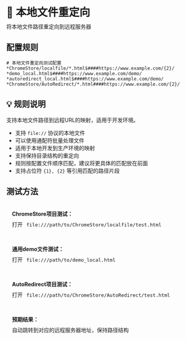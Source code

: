 # 📁 本地文件重定向
<p class="description">将本地文件路径重定向到远程服务器</p>

## 配置规则

```
# 本地文件重定向测试配置
*ChromeStore/localfile/*.html$####https://www.example.com/{2}/
*demo_local.html$####https://www.example.com/demo/
*autoredirect_local.html$####https://www.example.com/demo/
*ChromeStore/AutoRedirect/*.html####https://www.example.com/{2}/
```

## 💡 规则说明
支持本地文件路径到远程URL的映射，适用于开发环境。

- 支持 `file://` 协议的本地文件
- 可以使用通配符批量处理文件
- 适用于本地开发到生产环境的映射
- 支持保持目录结构的重定向
- 规则按配置文件顺序匹配，建议将更具体的匹配放在前面
- 支持占位符 `{1}, {2}` 等引用匹配的路径片段

## 测试方法

<div class="test-links">
  <div class="test-link">
    <strong>ChromeStore项目测试：</strong>
    <span>打开 <code>file:///path/to/ChromeStore/localfile/test.html</code></span>
  </div>
  <div class="test-link">
    <strong>通用demo文件测试：</strong>
    <span>打开 <code>file:///path/to/demo_local.html</code></span>
  </div>
  <div class="test-link">
    <strong>AutoRedirect项目测试：</strong>
    <span>打开 <code>file:///path/to/ChromeStore/AutoRedirect/test.html</code></span>
  </div>
  <div class="test-link">
    <strong>预期结果：</strong>
    <span>自动跳转到对应的远程服务器地址，保持路径结构</span>
  </div>
</div>

<style>
.description {
  color: var(--vp-c-text-2);
  margin-top: -10px;
  margin-bottom: 20px;
}
.test-links {
  display: flex;
  flex-direction: column;
  gap: 15px;
  margin-top: 20px;
}
.test-link {
  background: var(--vp-c-bg-soft);
  padding: 15px;
  border-radius: 10px;
  border: 1px solid var(--vp-c-divider);
}
.test-link strong {
  color: var(--vp-c-brand-1);
  display: block;
  margin-bottom: 8px;
}
.test-link code {
  background: var(--vp-c-code-bg);
  padding: 2px 6px;
  border-radius: 4px;
  font-size: 0.9em;
  color: var(--vp-c-code);
  word-break: break-all;
}
.test-link a {
  font-weight: 600;
  word-break: break-all;
}
</style> 